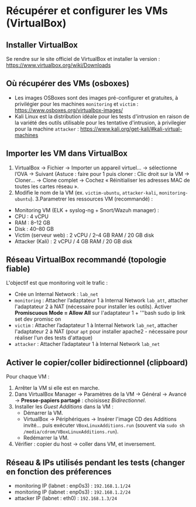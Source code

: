 # Récupérer et configurer les VMs (VirtualBox)

## Installer VirtualBox
Se rendre sur le site officiel de VirtualBox et installer la version :
https://www.virtualbox.org/wiki/Downloads

## Où récupérer des VMs (osboxes)
- Les images OSBoxes sont des images pré-configurer et gratuites, à privilégier pour les machines `monitoring` et `victim` : https://www.osboxes.org/virtualbox-images/
- Kali Linux est la distribution idéale pour les tests d'intrusion en raison de la variété des outils utilisable pour les tentative d'intrusion, à privilegier pour la machine `attacker` : https://www.kali.org/get-kali/#kali-virtual-machines

## Importer les VM dans VirtualBox
1. VirtualBox → Fichier → Importer un appareil virtuel… → sélectionne l’OVA → Suivant (Astuce : faire pour 1 puis cloner : Clic droit sur la VM → Cloner… → Clone complet → Cochez « Réinitialiser les adresses MAC de toutes les cartes réseau ».
2. Modifie le nom de la VM (ex. `victim-ubuntu`, `attacker-kali`, `monitoring-ubuntu`).
3.Parametrer les ressources VM (recommandé) :
- Monitoring VM (ELK + syslog-ng + Snort/Wazuh manager) :
- CPU : 4 vCPU
- RAM : 8–12 GB 
- Disk : 40–80 GB 
- Victim (serveur web) : 2 vCPU / 2–4 GB RAM / 20 GB disk
- Attacker (Kali) : 2 vCPU / 4 GB RAM / 20 GB disk

## Réseau VirtualBox recommandé (topologie fiable)
L'objectif est que monitoring voit le trafic :
- Crée un Internal Network : `lab_net`
- `monitoring` : Attacher l’adaptateur 1 à Internal Network `lab_att`, attacher l'adaptateur 2 à NAT (nécessaire pour installer les outils). Activer **Promiscuous Mode = Allow All** sur l'adaptateur 1 +
  '''bash
  sudo ip link set dev <interface> promisc on
- `victim` : Attacher l’adaptateur 1 à Internal Network `lab_net`, attacher l'adaptateur 2 à NAT (pour `apt` pour installer apache2 - nécessaire pour réaliser l'un des tests d'attaque)
- `attacker` : Attacher l’adaptateur 1 à Internal Network `lab_net`
  

## Activer le copier/coller bidirectionnel (clipboard)
Pour chaque VM :
1. Arrêter la VM si elle est en marche.
2. Dans VirtualBox Manager → Paramètres de la VM → Général → Avancé → **Presse-papiers partagé** : choisissez *Bidirectionnel*.
3. Installer les *Guest Additions* dans la VM :
   - Démarrer la VM.
   - VirtualBox → Périphériques → Insérer l'image CD des Additions invité… puis exécuter `VBoxLinuxAdditions.run` (souvent via `sudo sh /media/cdrom/VBoxLinuxAdditions.run`).
   - Redémarrer la VM.
4. Vérifier : copier du host → coller dans VM, et inversement.

## Réseau & IPs utilisés pendant les tests (changer en fonction des préferences
- monitoring IP (labnet : enp0s3) : `192.168.1.1/24`
- monitoring IP (labnet : enp0s3) : `192.168.1.2/24`
- attacker IP (labnet : eth0) : `192.168.1.3/24`



